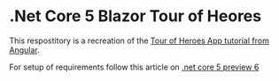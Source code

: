 # .Net Core 5 Blazor Tour of Heores
This respostitory is a recreation of the [Tour of Heroes App tutorial from Angular](https://angular.io/tutorial).

For setup of requirements follow this article on [.net core 5 preview 6](https://devblogs.microsoft.com/aspnet/asp-net-core-updates-in-net-5-preview-6/)
